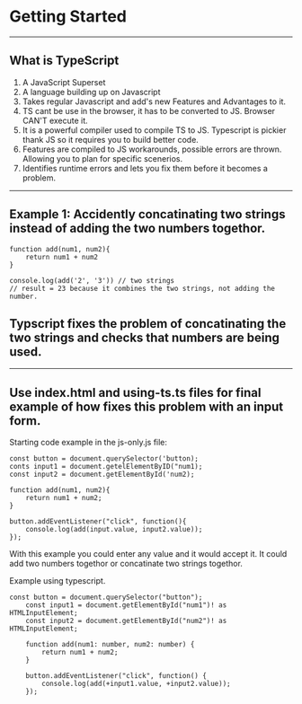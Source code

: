 # Getting Started 

---

## What is TypeScript

1. A JavaScript Superset
2. A language building up on Javascript
3. Takes regular Javascript and add's new Features and Advantages to it. 
4. TS cant be use in the browser, it has to be converted to JS. Browser CAN'T execute it. 
5. It is a powerful compiler used to compile TS to JS. Typescript is pickier thank JS so it requires you to build better code. 
6. Features are compiled to JS workarounds, possible errors are thrown. Allowing you to plan for specific scenerios. 
7. Identifies runtime errors and lets you fix them before it becomes a problem. 

---

## Example 1: Accidently concatinating two strings instead of adding the two numbers togethor. 

```
function add(num1, num2){
    return num1 + num2
}

console.log(add('2', '3')) // two strings
// result = 23 because it combines the two strings, not adding the number.

```

## Typscript fixes the problem of concatinating the two strings and checks that numbers are being used.

---

## Use index.html and using-ts.ts  files for final example of how fixes this problem with an input form. 

Starting code example in the js-only.js file:

```
const button = document.querySelector('button);
conts input1 = document.getelElementByID("num1);
const input2 = document.getElementById('num2);

function add(num1, num2){
    return num1 + num2;
}

button.addEventListener("click", function(){
    console.log(add(input.value, input2.value));
});

```


With this example you could enter any value and it would accept it. It could add two numbers togethor or concatinate two strings togethor. 


Example using typescript.

```
const button = document.querySelector("button");
    const input1 = document.getElementById("num1")! as HTMLInputElement;
    const input2 = document.getElementById("num2")! as HTMLInputElement;

    function add(num1: number, num2: number) {
        return num1 + num2;
    }

    button.addEventListener("click", function() {
        console.log(add(+input1.value, +input2.value));
    });

